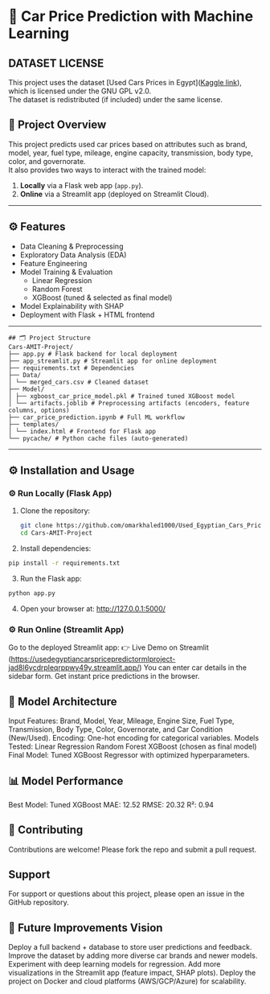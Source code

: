 # 🚗 Car Price Prediction with Machine Learning
## DATASET LICENSE
This project uses the dataset [Used Cars Prices in Egypt]([Kaggle link](https://www.kaggle.com/datasets/yousifahmedanwar/used-cars-prices-in-egypt)), which is licensed under the GNU GPL v2.0.  
The dataset is redistributed (if included) under the same license.  

## 📌 Project Overview
This project predicts used car prices based on attributes such as brand, model, year, fuel type, mileage, engine capacity, transmission, body type, color, and governorate.  
It also provides two ways to interact with the trained model:

1. **Locally** via a Flask web app (`app.py`).  
2. **Online** via a Streamlit app (deployed on Streamlit Cloud).  

---

## ⚙️ Features
- Data Cleaning & Preprocessing  
- Exploratory Data Analysis (EDA)  
- Feature Engineering  
- Model Training & Evaluation  
  - Linear Regression  
  - Random Forest  
  - XGBoost (tuned & selected as final model)  
- Model Explainability with SHAP  
- Deployment with Flask + HTML frontend  

---
```
## 🗂 Project Structure
Cars-AMIT-Project/
├── app.py # Flask backend for local deployment
├── app_streamlit.py # Streamlit app for online deployment
├── requirements.txt # Dependencies
├── Data/
│ └── merged_cars.csv # Cleaned dataset
├── Model/
│ ├── xgboost_car_price_model.pkl # Trained tuned XGBoost model
│ └── artifacts.joblib # Preprocessing artifacts (encoders, feature columns, options)
├── car_price_prediction.ipynb # Full ML workflow
├── templates/
│ └── index.html # Frontend for Flask app
└── pycache/ # Python cache files (auto-generated)
```
---

## ⚙️ Installation and Usage

### ⚙ Run Locally (Flask App)
1. Clone the repository:
   ```bash
   git clone https://github.com/omarkhaled1000/Used_Egyptian_Cars_Price_Predictor_ML_Project.git
   cd Cars-AMIT-Project
2. Install dependencies:
```bash
pip install -r requirements.txt
```
3. Run the Flask app:
```bash
python app.py
```
4. Open your browser at: http://127.0.0.1:5000/

 
### ⚙ Run Online (Streamlit App)

Go to the deployed Streamlit app:
👉 Live Demo on Streamlit
 (https://usedegyptiancarspricepredictormlproject-jad8l6ycdrpleqrppwy49y.streamlit.app/)
You can enter car details in the sidebar form.
Get instant price predictions in the browser.

## 🧠 Model Architecture
Input Features:
Brand, Model, Year, Mileage, Engine Size, Fuel Type, Transmission, Body Type, Color, Governorate, and Car Condition (New/Used).
Encoding: One-hot encoding for categorical variables.
Models Tested:
Linear Regression
Random Forest
XGBoost (chosen as final model)
Final Model: Tuned XGBoost Regressor with optimized hyperparameters.

## 📊 Model Performance

Best Model: Tuned XGBoost
MAE: 12.52
RMSE: 20.32
R²: 0.94

## 🤝 Contributing
Contributions are welcome! Please fork the repo and submit a pull request.

## Support
For support or questions about this project, please open an issue in the GitHub repository.


## 🔮 Future Improvements Vision

Deploy a full backend + database to store user predictions and feedback.
Improve the dataset by adding more diverse car brands and newer models.
Experiment with deep learning models for regression.
Add more visualizations in the Streamlit app (feature impact, SHAP plots).
Deploy the project on Docker and cloud platforms (AWS/GCP/Azure) for scalability.
